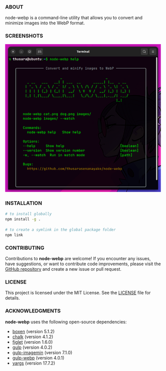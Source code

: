 ### ABOUT

node-webp is a command-line utility that allows you to convert and minimize images into the WebP format.

### SCREENSHOTS

![Screenshot](./assets/Screenshot.png)

### INSTALLATION

```sh
# to install globally
npm install -g .

# to create a symlink in the global package folder
npm link

```

### CONTRIBUTING

Contributions to **node-webp** are welcome! If you encounter any issues, have suggestions, or want to contribute code improvements, please visit the [GitHub repository](https://github.com/thusarasenanayake/node-wepp) and create a new issue or pull request.

### LICENSE

This project is licensed under the MIT License. See the [LICENSE](LICENSE) file for details.

### ACKNOWLEDGMENTS

**node-webp** uses the following open-source dependencies:

- [boxen](https://www.npmjs.com/package/boxen) (version 5.1.2)
- [chalk](https://www.npmjs.com/package/chalk) (version 4.1.2)
- [figlet](https://www.npmjs.com/package/figlet) (version 1.6.0)
- [gulp](https://www.npmjs.com/package/gulp) (version 4.0.2)
- [gulp-imagemin](https://www.npmjs.com/package/gulp-imagemin) (version 7.1.0)
- [gulp-webp](https://www.npmjs.com/package/gulp-webp) (version 4.0.1)
- [yargs](https://www.npmjs.com/package/yargs) (version 17.7.2)
